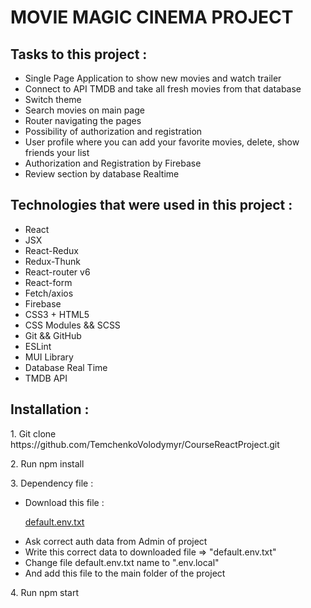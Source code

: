 <h1>MOVIE MAGIC CINEMA PROJECT</h1>

<h2>Tasks to this project : </h2>
<ul>
<li>Single Page Application to show new movies and watch trailer</li>
<li>Connect to API TMDB and take all fresh movies from that database</li>
<li>Switch theme</li>
<li>Search movies on main page</li>
<li>Router navigating the pages</li>
<li>Possibility of authorization and registration</li>
<li>User profile where you can add your favorite movies, delete, show friends your list</li>
<li>Authorization and Registration by Firebase</li>
<li>Review section by database Realtime</li>

</ul>
<p></p>

<h2>Technologies that were used in this project : </h2>
<ul>
<li>React</li>
<li>JSX</li>
<li>React-Redux</li>
<li>Redux-Thunk</li>
<li>React-router v6</li>
<li>React-form</li>
<li>Fetch/axios</li>
<li>Firebase</li>
<li>CSS3 + HTML5</li>
<li>CSS Modules && SCSS</li>
<li>Git && GitHub</li>
<li>ESLint</li>
<li>MUI Library</li>
<li>Database Real Time</li>
<li>TMDB API</li>
</ul>

<h2> Installation : </h2>

  <p> 1. Git clone https://github.com/TemchenkoVolodymyr/CourseReactProject.git</p>
  <p> 2. Run npm install </p>
  <p> 3. Dependency file  :
  <ul>  
 <li> Download  this file :</li> 

[default.env.txt](https://github.com/TemchenkoVolodymyr/CourseReactProject/files/11727067/default.env.txt)

 <li>Ask correct auth data from Admin of project</li>

 <li>Write this correct data to downloaded file => "default.env.txt"</li>
  <li> Change file default.env.txt name to ".env.local" </li>
  <li> And add this file to the main folder of the project </li>
  </ul>
<p>4. Run npm start </p>






